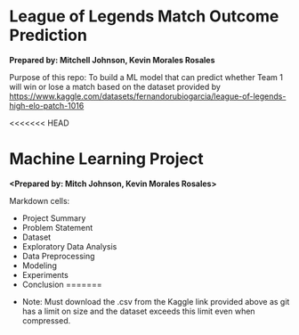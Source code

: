 #  League of Legends Match Outcome Prediction
**Prepared by: Mitchell Johnson, Kevin Morales Rosales** 

Purpose of this repo: To build a ML model that can predict whether Team 1 will win or lose a match 
based on the dataset provided by https://www.kaggle.com/datasets/fernandorubiogarcia/league-of-legends-high-elo-patch-1016

<<<<<<< HEAD
#  Machine Learning Project
**<Prepared by: Mitch Johnson, Kevin Morales Rosales>** 

 Markdown cells: 
 
* Project Summary
* Problem Statement 
* Dataset 
* Exploratory Data Analysis 
* Data Preprocessing 
* Modeling 
* Experiments 
* Conclusion
=======
- Note: Must download the .csv from the Kaggle link provided above as git has a limit on size and the dataset exceeds this limit even when compressed.
